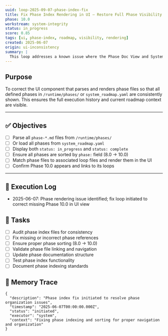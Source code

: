 ```yaml
---
uuid: loop-2025-09-07-phase-index-fix
title: Fix Phase Index Rendering in UI – Restore Full Phase Visibility
phase: 10.0
workstream: system-integrity
status: in_progress
score: 0.85
tags: [ui, phase-index, roadmap, visibility, rendering]
created: 2025-06-07
origin: ui-inconsistency
summary: |
  This loop addresses a known issue where the Phase Doc View and System View UI only display a partial set of phases. Only phases 8.2, 8.4, and 9 are currently rendered. The goal is to restore full visibility of all declared roadmap phases, including the newly completed Phase 10.0.
---
```


## Purpose

To correct the UI component that parses and renders phase files so that all defined phases in `/runtime/phases/` or `system_roadmap.yaml` are consistently shown. This ensures the full execution history and current roadmap context are visible.

---

## ✅ Objectives

- [ ] Parse all `phase-*.md` files from `/runtime/phases/`
- [ ] Or load all phases from `system_roadmap.yaml`
- [ ] Display both `status: in_progress` and `status: complete`
- [ ] Ensure all phases are sorted by `phase:` field (8.0 → 10.0)
- [ ] Match phase files to associated loop files and render them in the UI
- [ ] Confirm Phase 10.0 appears and links to its loops

---

## 🧾 Execution Log

- 2025-06-07: Phase rendering issue identified; fix loop initiated to correct missing Phase 10.0 in UI view

## 🔧 Tasks

- [ ] Audit phase index files for consistency
- [ ] Fix missing or incorrect phase references
- [ ] Ensure proper phase sorting (8.0 → 10.0)
- [ ] Validate phase file linking and navigation
- [ ] Update phase documentation structure
- [ ] Test phase index functionality
- [ ] Document phase indexing standards

## 🧠 Memory Trace

```json:memory
{
  "description": "Phase index fix initiated to resolve phase organization issues",
  "timestamp": "2025-06-07T00:00:00.000Z",
  "status": "initiated",
  "executor": "system",
  "context": "Fixing phase indexing and sorting for proper navigation and organization"
}
```

